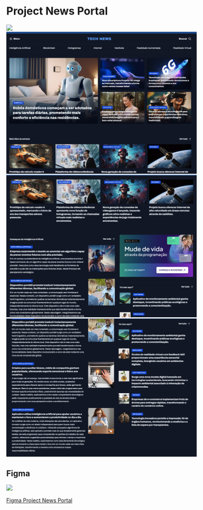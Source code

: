 # Project News Portal

<img src="https://skillicons.dev/icons?i=html,css" />

<br />

<img src="./assets/screen.png">
<img src="./assets/screen2.png">
<img src="./assets/screen3.png">

## Figma

<img src="https://skillicons.dev/icons?i=figma" />

[Figma Project News Portal](https://www.figma.com/design/wgiAMfdmE7FBYdoLza2iwG/Portal-de-not%C3%ADcias-(Community)-(Copy)?node-id=0-1&t=IGD5yCKa4wk3DjOW-0)
